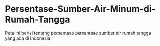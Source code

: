 # Persentase-Sumber-Air-Minum-di-Rumah-Tangga
Peta ini berisi tentang persentase persentase sumber air rumah tangga yang ada di Indonesia 
